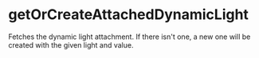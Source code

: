 # getOrCreateAttachedDynamicLight

Fetches the dynamic light attachment. If there isn't one, a new one will be created with the given light and value.
